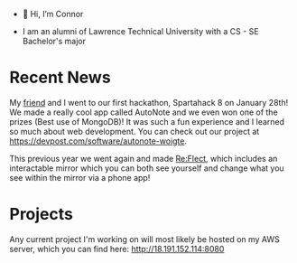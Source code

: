 - 👋 Hi, I’m Connor

- I am an alumni of Lawrence Technical University with a CS - SE Bachelor's major

# Recent News
My [friend](https://github.com/Blacepos) and I went to our first hackathon, Spartahack 8 on January 28th! We made a really cool app called AutoNote and we even won one of the prizes (Best use of MongoDB)! It was such a fun experience and I learned so much about web development. You can check out our project at https://devpost.com/software/autonote-woigte.

This previous year we went again and made [Re:Flect](https://devpost.com/software/re-flect), which includes an interactable mirror which you can both see yourself and change what you see within the mirror via a phone app!


# Projects
Any current project I'm working on will most likely be hosted on my AWS server, which you can find here: http://18.191.152.114:8080

